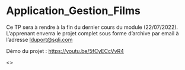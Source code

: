 # Application_Gestion_Films
Ce TP sera à rendre à la fin du dernier cours du module (22/07/2022). L’apprenant enverra le projet complet sous forme d’archive par email à l’adresse lduport@sqli.com 

Démo du projet : https://youtu.be/5fCyECcVvR4


<[](https://blog.ippon.fr/content/images/2017/12/kotlin.png)>
